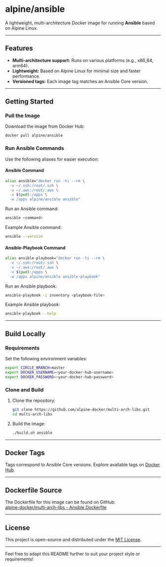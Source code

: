 # **alpine/ansible**

A lightweight, multi-architecture Docker image for running **Ansible** based on Alpine Linux.

---

## **Features**

- **Multi-architecture support:** Runs on various platforms (e.g., x86_64, arm64).
- **Lightweight:** Based on Alpine Linux for minimal size and faster performance.
- **Versioned tags:** Each image tag matches an Ansible Core version.

---

## **Getting Started**

### **Pull the Image**
Download the image from Docker Hub:
```bash
docker pull alpine/ansible
```

### **Run Ansible Commands**
Use the following aliases for easier execution:

#### **Ansible Command**
```bash
alias ansible="docker run -ti --rm \
  -v ~/.ssh:/root/.ssh \
  -v ~/.aws:/root/.aws \
  -v $(pwd):/apps \
  -w /apps alpine/ansible ansible"
```
Run an Ansible command:
```bash
ansible <command>
```
Example Ansible command:
```bash
ansible --version
```

#### **Ansible-Playbook Command**
```bash
alias ansible-playbook="docker run -ti --rm \
  -v ~/.ssh:/root/.ssh \
  -v ~/.aws:/root/.aws \
  -v $(pwd):/apps \
  -w /apps alpine/ansible ansible-playbook"
```
Run an Ansible playbook:
```bash
ansible-playbook -i inventory <playbook-file>
```
Example Ansible playbook:
```bash
ansible-playbook --help
```
---

## **Build Locally**

### **Requirements**
Set the following environment variables:
```bash
export CIRCLE_BRANCH=master
export DOCKER_USERNAME=<your-docker-hub-username>
export DOCKER_PASSWORD=<your-docker-hub-password>
```

### **Clone and Build**
1. Clone the repository:
   ```bash
   git clone https://github.com/alpine-docker/multi-arch-libs.git
   cd multi-arch-libs
   ```
2. Build the image:
   ```bash
   ./build.sh ansible
   ```

---

## **Docker Tags**
Tags correspond to Ansible Core versions. Explore available tags on [Docker Hub](https://hub.docker.com/repository/docker/alpine/ansible/tags).

---

## **Dockerfile Source**
The Dockerfile for this image can be found on GitHub:  
[alpine-docker/multi-arch-libs - Ansible Dockerfile](https://github.com/alpine-docker/multi-arch-libs/blob/master/ansible/Dockerfile)

---

## **License**
This project is open-source and distributed under the [MIT License](https://opensource.org/licenses/MIT).

---

Feel free to adapt this README further to suit your project style or requirements!
